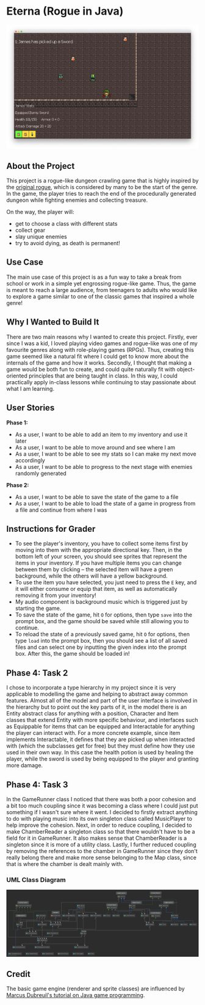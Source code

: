 # Eterna (Rogue in Java)

![Photo of the game](Game.png)

## About the Project

This project is a rogue-like dungeon crawling game that is highly inspired by the
[original rogue](<https://en.wikipedia.org/wiki/Rogue_(video_game)>), which is considered
by many to be the start of the genre. In the game, the player tries to reach the end of
the procedurally generated dungeon while fighting enemies and collecting treasure.

On the way, the player will:

- get to choose a class with different stats
- collect gear
- slay unique enemies
- try to avoid dying, as death is permanent!

## Use Case

The main use case of this project is as a fun way to take a break from school or work
in a simple yet engrossing rogue-like game. Thus, the game is meant to reach a large audience,
from teenagers to adults who would like to explore a game similar to one of the classic
games that inspired a whole genre!

## Why I Wanted to Build It

There are two main reasons why I wanted to create this project. Firstly, ever since I was
a kid, I loved playing video games and rogue-like was one of my favourite genres along
with role-playing games (RPGs). Thus, creating this game seemed like a natural fit where
I could get to know more about the internals of the game and how it works. Secondly,
I thought that making a game would be both fun to create, and could quite naturally fit
with object-oriented principles that are being taught in class. In this way, I could
practically apply in-class lessons while continuing to stay passionate about what I am
learning.

## User Stories

**Phase 1:**

- As a user, I want to be able to add an item to my inventory and use it later
- As a user, I want to be able to move around and see where I am
- As a user, I want to be able to see my stats so I can make my next move accordingly
- As a user, I want to be able to progress to the next stage with enemies randomly generated

**Phase 2:**

- As a user, I want to be able to save the state of the game to a file
- As a user, I want to be able to load the state of a game in progress from a file 
and continue from where I was

## Instructions for Grader

- To see the player's inventory, you have to collect some items first by moving into them 
with the appropriate directional key. Then, in the bottom left of your screen, you should
see sprites that represent the items in your inventory. If you have multiple items you can
change between them by clicking – the selected item will have a green background, while 
the others will have a yellow background.
- To use the item you have selected, you just need to press the <code>E</code> key, and it will 
either consume or equip that item, as well as automatically removing it from your inventory!
- My audio component is background music which is triggered just by starting the game.
- To save the state of the game, hit <code>O</code> for options, then type <code>save</code>
into the prompt box, and the game should be saved while still allowing you to continue.
- To reload the state of a previously saved game, hit <code>O</code> for options, then type 
<code>load</code> into the prompt box, then you should see a list of all saved files and can
select one by inputting the given index into the prompt box. After this, the game should be
loaded in!

## Phase 4: Task 2

I chose to incorporate a type hierarchy in my project since it is very applicable to modelling
the game and helping to abstract away common features. Almost all of the model and part of the 
user interface is involved in the hierarchy but to point out the key parts of it, in the model
there is an Entity abstract class for anything with a position, Character and Item classes that
extend Entity with more specific behaviour, and interfaces such as Equippable for items that can 
be equipped and Interactable for anything the player can interact with. For a more concrete example,
since item implements Interactable, it defines that they are picked up when interacted with (which 
the subclasses get for free) but they must define how they use used in their own way. In this case
the health potion is used by healing the player, while the sword is used by being equipped to the
player and granting more damage.

## Phase 4: Task 3 

In the GameRunner class I noticed that there was both a poor cohesion and a bit too much coupling
since it was becoming a class where I could just put something if I wasn't sure where it went. I 
decided to firstly extract anything to do with playing music into its own singleton class called 
MusicPlayer to help improve the cohesion. Next, in order to reduce coupling, I decided to make 
ChamberReader a singleton class so that there wouldn't have to be a field for it in GameRunner.
It also makes sense that ChamberReader is a singleton since it is more of a utility class. Lastly,
I further reduced coupling by removing the references to the chamber in GameRunner since they 
don't really belong there and make more sense belonging to the Map class, since that is where 
the chamber is dealt mainly with. 

### UML Class Diagram

![UML design diagram for the project](UML_Design_Diagram.png)

## Credit

The basic game engine (renderer and sprite classes) are influenced by 
[Marcus Dubreuil's tutorial on Java game programming](<https://www.youtube.com/watch?v=lDzKX3djE-M>).